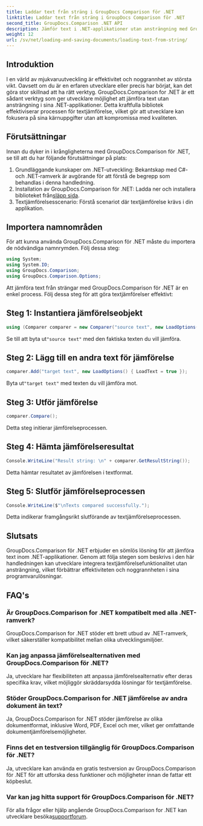 ```yaml
---
title: Laddar text från sträng i GroupDocs Comparison för .NET
linktitle: Laddar text från sträng i GroupDocs Comparison för .NET
second_title: GroupDocs.Comparison .NET API
description: Jämför text i .NET-applikationer utan ansträngning med GroupDocs.Comparison-biblioteket. Förbättra effektiviteten och noggrannheten med sömlös integrering.
weight: 12
url: /sv/net/loading-and-saving-documents/loading-text-from-string/
---
```

## Introduktion
I en värld av mjukvaruutveckling är effektivitet och noggrannhet av största vikt. Oavsett om du är en erfaren utvecklare eller precis har börjat, kan det göra stor skillnad att ha rätt verktyg. GroupDocs.Comparison for .NET är ett sådant verktyg som ger utvecklare möjlighet att jämföra text utan ansträngning i sina .NET-applikationer. Detta kraftfulla bibliotek effektiviserar processen för textjämförelse, vilket gör att utvecklare kan fokusera på sina kärnuppgifter utan att kompromissa med kvaliteten.
## Förutsättningar
Innan du dyker in i krångligheterna med GroupDocs.Comparison för .NET, se till att du har följande förutsättningar på plats:
1. Grundläggande kunskaper om .NET-utveckling: Bekantskap med C#- och .NET-ramverk är avgörande för att förstå de begrepp som behandlas i denna handledning.
2.  Installation av GroupDocs.Comparison för .NET: Ladda ner och installera biblioteket från[släpp sida](https://releases.groupdocs.com/comparison/net/).
3. Textjämförelsesscenario: Förstå scenariot där textjämförelse krävs i din applikation.

## Importera namnområden
För att kunna använda GroupDocs.Comparison för .NET måste du importera de nödvändiga namnrymden. Följ dessa steg:

```csharp
using System;
using System.IO;
using GroupDocs.Comparison;
using GroupDocs.Comparison.Options;
```
Att jämföra text från strängar med GroupDocs.Comparison för .NET är en enkel process. Följ dessa steg för att göra textjämförelser effektivt:
## Steg 1: Instantiera jämförelseobjekt
```csharp
using (Comparer comparer = new Comparer("source text", new LoadOptions() { LoadText = true }))
```
 Se till att byta ut`"source text"` med den faktiska texten du vill jämföra.
## Steg 2: Lägg till en andra text för jämförelse
```csharp
comparer.Add("target text", new LoadOptions() { LoadText = true });
```
 Byta ut`"target text"` med texten du vill jämföra mot.
## Steg 3: Utför jämförelse
```csharp
comparer.Compare();
```
Detta steg initierar jämförelseprocessen.
## Steg 4: Hämta jämförelseresultat
```csharp
Console.WriteLine("Result string: \n" + comparer.GetResultString());
```
Detta hämtar resultatet av jämförelsen i textformat.
## Steg 5: Slutför jämförelseprocessen
```csharp
Console.WriteLine($"\nTexts compared successfully.");
```
Detta indikerar framgångsrikt slutförande av textjämförelseprocessen.

## Slutsats
GroupDocs.Comparison för .NET erbjuder en sömlös lösning för att jämföra text inom .NET-applikationer. Genom att följa stegen som beskrivs i den här handledningen kan utvecklare integrera textjämförelsefunktionalitet utan ansträngning, vilket förbättrar effektiviteten och noggrannheten i sina programvarulösningar.
## FAQ's
### Är GroupDocs.Comparison for .NET kompatibelt med alla .NET-ramverk?
GroupDocs.Comparison for .NET stöder ett brett utbud av .NET-ramverk, vilket säkerställer kompatibilitet mellan olika utvecklingsmiljöer.
### Kan jag anpassa jämförelsealternativen med GroupDocs.Comparison för .NET?
Ja, utvecklare har flexibiliteten att anpassa jämförelsealternativ efter deras specifika krav, vilket möjliggör skräddarsydda lösningar för textjämförelse.
### Stöder GroupDocs.Comparison for .NET jämförelse av andra dokument än text?
Ja, GroupDocs.Comparison for .NET stöder jämförelse av olika dokumentformat, inklusive Word, PDF, Excel och mer, vilket ger omfattande dokumentjämförelsemöjligheter.
### Finns det en testversion tillgänglig för GroupDocs.Comparison för .NET?
Ja, utvecklare kan använda en gratis testversion av GroupDocs.Comparison för .NET för att utforska dess funktioner och möjligheter innan de fattar ett köpbeslut.
### Var kan jag hitta support för GroupDocs.Comparison för .NET?
 För alla frågor eller hjälp angående GroupDocs.Comparison for .NET kan utvecklare besöka[supportforum](https://forum.groupdocs.com/c/comparison/12).